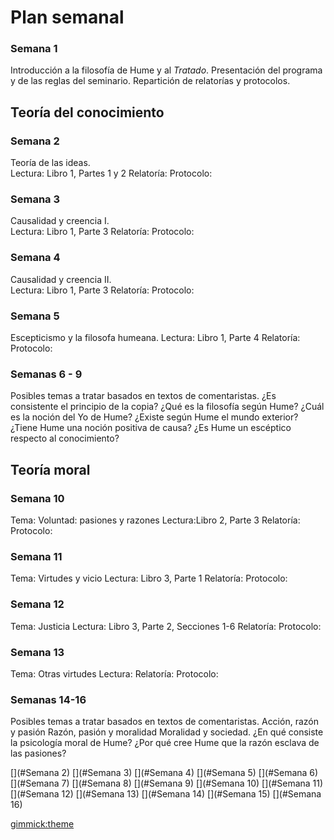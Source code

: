 # Plan semanal

### Semana 1
Introducción a la filosofía de Hume y al *Tratado*. Presentación del programa y de las reglas del seminario. Repartición de relatorías y protocolos. 

## Teoría del conocimiento

### Semana 2 
Teoría de las ideas.  
Lectura: Libro 1, Partes 1 y 2
Relatoría: 
Protocolo:  

### Semana 3 
Causalidad y creencia I.  
Lectura: Libro 1, Parte 3
Relatoría: 
Protocolo:  

### Semana 4 
Causalidad y creencia II.  
Lectura: Libro 1, Parte 3
Relatoría: 
Protocolo:  

### Semana 5
Escepticismo y la filosofa humeana. 
Lectura: Libro 1, Parte 4 
Relatoría: 
Protocolo:  

### Semanas 6 - 9
Posibles temas a tratar basados en textos de comentaristas.
¿Es consistente el principio de la copia?
¿Qué es la filosofía según Hume?
¿Cuál es la noción del Yo de Hume?
¿Existe según Hume el mundo exterior?
¿Tiene Hume una noción positiva de causa?
¿Es Hume un escéptico respecto al conocimiento?
 
## Teoría moral

### Semana 10
Tema: Voluntad: pasiones y razones
Lectura:Libro 2, Parte 3
Relatoría: 
Protocolo: 

### Semana 11
Tema: Virtudes y vicio
Lectura: Libro 3, Parte 1
Relatoría: 
Protocolo: 

### Semana 12
Tema: Justicia
Lectura: Libro 3, Parte 2, Secciones 1-6 
Relatoría: 
Protocolo:  

### Semana 13
Tema: Otras virtudes
Lectura:
Relatoría: 
Protocolo:  


### Semanas 14-16
Posibles temas a tratar basados en textos de comentaristas.
Acción, razón y pasión
Razón, pasión y moralidad
Moralidad y sociedad.
¿En qué consiste la psicología moral de Hume?
¿Por qué cree Hume que la razón esclava de las pasiones?

<!-- toc -->
[](#Semana 2)
[](#Semana 3)
[](#Semana 4)
[](#Semana 5)
[](#Semana 6)
[](#Semana 7)
[](#Semana 8)
[](#Semana 9)
[](#Semana 10)
[](#Semana 11)
[](#Semana 12)
[](#Semana 13)
[](#Semana 14)
[](#Semana 15)
[](#Semana 16)
<!-- tocstop -->

[gimmick:theme](united)


